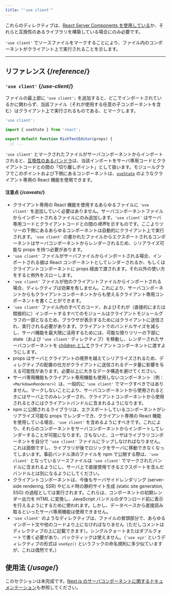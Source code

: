 ```yaml
---
title: "'use client'"
---
```


<Note>

これらのディレクティブは、[React Server Components を使用している](/learn/start-a-new-react-project#bleeding-edge-react-frameworks)か、それらと互換性のあるライブラリを構築している場合にのみ必要です。

</Note>


<Intro>

`'use client'` でソースファイルをマークすることにより、ファイル内のコンポーネントがクライアント上で実行されることを示します。

</Intro>

<InlineToc />

---

## リファレンス {/*reference*/}

### `'use client'` {/*use-client*/}

ファイルの最上部に `'use client';` を追加すると、どこでインポートされているかに関わらず、当該ファイル（それが使用する任意の子コンポーネントを含む）はクライアント上で実行されるものである、とマークします。

```js
'use client';

import { useState } from 'react';

export default function RichTextEditor(props) {
  // ...
```

`'use client'` とマークされたファイルがサーバコンポーネントからインポートされると、[互換性のあるバンドラ](/learn/start-a-new-react-project#bleeding-edge-react-frameworks)は、当該インポートをサーバ専用コードとクライアントコードとの間の「切り離しポイント」として扱います。モジュールグラフでこのポイントおよび下側にあるコンポーネントは、[`useState`](/reference/react/useState) のようなクライアント専用の React 機能を使用できます。

#### 注意点 {/*caveats*/}

* クライアント専用の React 機能を使用するあらゆるファイルに `'use client'` を追加していく必要はありません。サーバコンポーネントファイルからインポートされるファイルにのみ追加します。`'use client'` はサーバ専用コードとクライアントコードとの間の*境界*を示すものです。ここよりツリーの下側にあるあらゆるコンポーネントは自動的にクライアント上で実行されます。`'use client'` の書かれたファイルからエクスポートされるコンポーネントはサーバコンポーネントからレンダーされるため、シリアライズ可能な props を持つ必要があります。
* `'use client'` ファイルがサーバファイルからインポートされる場合、インポートされる値は React コンポーネントとしてレンダーされるか、もしくはクライアントコンポーネントに props 経由で渡されます。それ以外の使い方をすると例外をスローします。
* `'use client'` ファイルが他のクライアントファイルからインポートされる場合、ディレクティブは効果を有しません。これにより、サーバコンポーネントからもクライアントコンポーネントからも使えるクライアント専用コンポーネントを書くことができます。
* `'use client'` ファイル内のすべてのコード、およびそれが（直接的にまたは間接的に）インポートするすべてのモジュールはクライアントモジュールグラフの一部となるため、ブラウザが表示するためにはクライアントに送信され、実行される必要があります。クライアントでのバンドルサイズを減らし、サーバ機能を最大限に活用するためには、可能な限りツリーの下部に state（および `'use client'` ディレクティブ）を移動し、レンダーされたサーバコンポーネントを [children として](/learn/passing-props-to-a-component#passing-jsx-as-children)クライアントコンポーネントに渡すようにします。
* props はサーバとクライアントの境界を越えてシリアライズされるため、ディレクティブの配置の仕方がクライアントに送信されるデータ量に影響を与える可能性があります。必要以上に大きなデータ構造を避けてください。
* サーバ専用機能もクライアント専用機能も使用しないコンポーネント（例：`<MarkdownRenderer>`）は、一般的に `'use client'` でマークすべきではありません。マークしないことにより、サーバコンポーネントから使用されるときにはサーバ上でのみレンダーされ、クライアントコンポーネントから使用されるときにはクライアントバンドルに含まれるようになります。
* npm に公開されるライブラリは、エクスポートしているコンポーネントがシリアライズ可能な props でレンダーでき、クライアント専用の React 機能を使用している場合、`'use client'` を含めるようにすべきです。これにより、それらのコンポーネントをサーバコンポーネントからインポートしてレンダーすることが可能になります。さもないと、ユーザはライブラリコンポーネントを自分で `'use client'` ファイルにラップしなければなりません。これは面倒ですし、ライブラリが後でロジックをサーバに移動できなくなってしまいます。事前バンドル済のファイルを npm で公開する際は、`'use client'` となっているソースファイルは `'use client'` でマークされたバンドルに含まれるようにし、サーバ上で直接使用できるエクスポートを含んだバンドルとは別になるようにしてください。
* クライアントコンポーネントは、今後もサーバサイドレンダリング (server-side rendering, SSR) やビルド時の静的サイト生成 (static site generation, SSG) の過程としては実行されます。これらは、コンポーネントの初期レンダー出力を HTML に変換し、JavaScript バンドルのダウンロード前に表示を行えるようにするために使われます。しかし、データベースから直接読み取るといったサーバ専用機能は使用できません。
* `'use client'` のようなディレクティブは、ファイルの冒頭部分で、あらゆるインポート文や他のコードより上になければなりません（ただしコメントはディレクティブの上に記載できます）。シングルクォートまたはダブルクォートで書く必要があり、バックティックは使えません。（`'use xyz'` というディレクティブの形式は `useXyz()` というフックの命名規則に多少似ていますが、これは偶然です。）

## 使用法 {/*usage*/}

<Wip>

このセクションは未完成です。[Next.js のサーバコンポーネントに関するドキュメンテーション](https://beta.nextjs.org/docs/rendering/server-and-client-components)も参照してください。

</Wip>
